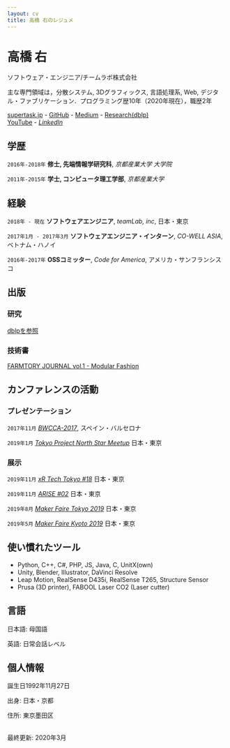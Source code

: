 ```yaml
---
layout: cv
title: 高橋 右のレジュメ
---
```

# 高橋 右
ソフトウェア・エンジニア/チームラボ株式会社

主な専門領域は，分散システム, 3Dグラフィックス, 言語処理系, Web, デジタル・ファブリケーション．プログラミング歴10年（2020年現在），職歴2年
<!--<a href="firstname.lastname@helsinki.fi">firstname.lastname@helsinki.fi</a> - +358 (0)2 941 51617-->
<div id="webaddress">
  <a href="https://supertask.jp"><i class="fas fa-home"></i> supertask.jp</a> -
  <a href="https://github.com/supertask"><i class="fab fa-github"></i> GitHub</a> - 
  <a href="https://medium.com/@pythor"><i class="fab fa-medium"></i> Medium</a> - 
  <a href="https://dblp.org/pers/hd/t/Takahashi:Tasuku"><i class="fas fa-university"></i> Research(dblp)</a><br />
  <a href="https://www.youtube.com/channel/UCM7uAAwOleF5AtsEe3x9Qzg"><i class="fab fa-youtube"></i> YouTube</a> -
  <a href=" https://www.linkedin.com/in/supertask/"><i class="fab fa-linkedin"> LinkedIn</i></a><br />
</div>

## 学歴

`2016年-2018年`
**修士, 先端情報学研究科**, *京都産業大学 大学院* 

`2011年-2015年`
**学士, コンピュータ理工学部**, *京都産業大学* 

## 経験
`2018年 - 現在`
**ソフトウェアエンジニア**, *teamLab, inc*, 日本・東京

`2017年1月 - 2017年3月`
**ソフトウェアエンジニア・インターン**, *CO-WELL ASIA*, ベトナム・ハノイ

`2016年-2017年`
**OSSコミッター**, *Code for America*, アメリカ・サンフランシスコ


## 出版
### 研究
[dblpを参照](https://dblp.org/pers/hd/t/Takahashi:Tasuku)

### 技術書
[FARMTORY JOURNAL vol.1 - Modular Fashion](https://farmtory.booth.pm/items/1317978)

## カンファレンスの活動

### プレゼンテーション
`2017年11月`
*[BWCCA-2017](http://voyager.ce.fit.ac.jp/conf/bwcca/2017/)*, スペイン・バルセロナ

`2019年1月`
*[Tokyo Project North Star Meetup](https://vrtokyo.connpass.com/event/111295/)* 日本・東京

### 展示
`2019年11月`
*[xR Tech Tokyo #18](https://vrtokyo.connpass.com/event/151017/)* 日本・東京

`2019年11月`
*[ARISE #02](https://arise2.peatix.com/)* 日本・東京

`2019年8月`
*[Maker Faire Tokyo 2019](https://makezine.jp/event/mft2019/)* 日本・東京

`2019年5月`
*[Maker Faire Kyoto 2019](https://makezine.jp/event/mfk2019/)* 日本・東京

## 使い慣れたツール
- Python, C++, C#, PHP, JS, Java, C, UnitX(own)
- Unity, Blender, Illustrator, DaVinci Resolve
- Leap Motion, RealSense D435i, RealSense T265, Structure Sensor
- Prusa (3D printer), FABOOL Laser CO2 (Laser cutter)

## 言語
日本語: 母国語

英語: 日常会話レベル

## 個人情報
誕生日1992年11月27日

出身: 日本・京都

住所: 東京墨田区

<br/>最終更新: 2020年3月<br/><br/>
